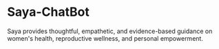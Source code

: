 # Saya-ChatBot
Saya provides thoughtful, empathetic, and evidence-based guidance on women's health, reproductive wellness, and personal empowerment.
